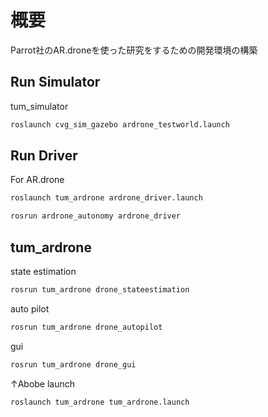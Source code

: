 # 概要

Parrot社のAR.droneを使った研究をするための開発環境の構築

## Run Simulator

tum_simulator
```bash
roslaunch cvg_sim_gazebo ardrone_testworld.launch
```

## Run Driver

For AR.drone
```bash
roslaunch tum_ardrone ardrone_driver.launch
```
```bash
rosrun ardrone_autonomy ardrone_driver
```
## tum_ardrone

state estimation
```bash
rosrun tum_ardrone drone_stateestimation
```
auto pilot
```bash
rosrun tum_ardrone drone_autopilot
```
gui
```bash
rosrun tum_ardrone drone_gui
```
↑Abobe launch
```bash
roslaunch tum_ardrone tum_ardrone.launch
```




